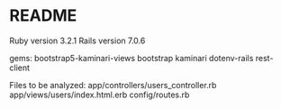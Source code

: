 # README

Ruby version 3.2.1
Rails version  7.0.6

gems:
bootstrap5-kaminari-views
bootstrap
kaminari
dotenv-rails
rest-client

Files to be analyzed:
app/controllers/users_controller.rb
app/views/users/index.html.erb
config/routes.rb